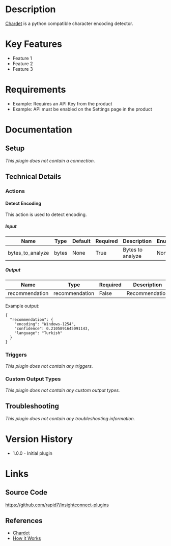 # Description

[Chardet](https://chardet.readthedocs.io/en/latest/index.html) is a python compatible character encoding detector.

# Key Features

* Feature 1
* Feature 2
* Feature 3

# Requirements

* Example: Requires an API Key from the product
* Example: API must be enabled on the Settings page in the product

# Documentation

## Setup

_This plugin does not contain a connection._

## Technical Details

### Actions

#### Detect Encoding

This action is used to detect encoding.

##### Input

|Name|Type|Default|Required|Description|Enum|
|----|----|-------|--------|-----------|----|
|bytes_to_analyze|bytes|None|True|Bytes to analyze|None|

##### Output

|Name|Type|Required|Description|
|----|----|--------|-----------|
|recommendation|recommendation|False|Recommendation|

Example output:

```
{
  "recommendation": {
    "encoding": "Windows-1254",
    "confidence": 0.2105891645091143,
    "language": "Turkish"
  }
}
```

### Triggers

_This plugin does not contain any triggers._

### Custom Output Types

_This plugin does not contain any custom output types._

## Troubleshooting

_This plugin does not contain any troubleshooting information._

# Version History

* 1.0.0 - Initial plugin

# Links

## Source Code

https://github.com/rapid7/insightconnect-plugins

## References

* [Chardet](https://chardet.readthedocs.io/en/latest/index.html)
* [How it Works](https://chardet.readthedocs.io/en/latest/how-it-works.html)

